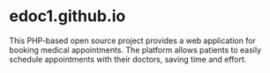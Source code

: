 # edoc1.github.io
This PHP-based open source project provides a web application for booking medical appointments. The platform allows patients to easily schedule appointments with their doctors, saving time and effort.
